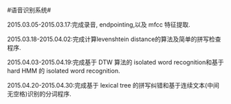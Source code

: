 #语音识别系统#

2015.03.05-2015.03.17:完成录音, endpointing,以及 mfcc 特征提取.

2015.03.18-2015.04.02:完成计算levenshtein distance的算法及简单的拼写检查程序.

2015.04.03-2015.04.19:完成基于 DTW 算法的 isolated word recognition和基于 hard HMM 的 isolated word recognition.

2015.04.20-2015.04.30:完成基于 lexical tree 的拼写纠错和基于连续文本(中间无空格)识别的分词程序.